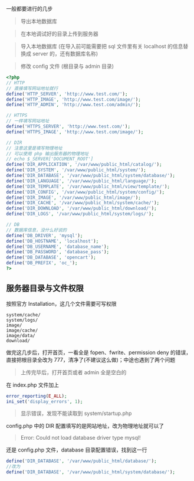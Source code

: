 <!-- title:OpenCart 从本地上传到服务器 -->
<!-- keywords:OpenCart -->

一般都要进行的几步

> 导出本地数据库

> 在本地调试好的目录上传到服务器

> 导入本地数据库 (在导入前可能需要把 sql 文件里有关 localhost 的信息替换成 server 的，还有数据库名称)

> 修改 config 文件 (根目录与 admin 目录)

```php
<?php
// HTTP
// 直接填写网站地址就行
define('HTTP_SERVER', 'http://www.test.com/');
define('HTTP_IMAGE', 'http://www.test.com/image/');
define('HTTP_ADMIN', 'http://www.test.com/admin/');

// HTTPS
// 一样填写网站地址
define('HTTPS_SERVER', 'http://www.test.com/');
define('HTTPS_IMAGE', 'http://www.test.com/image/');

// DIR
// 注意这里是填写物理地址
// 可以使用 php 输出服务器的物理地址
// echo $_SERVER['DOCUMENT_ROOT']
define('DIR_APPLICATION', '/var/www/public_html/catalog/');
define('DIR_SYSTEM', '/var/www/public_html/system/');
define('DIR_DATABASE', '/var/www/public_html/system/database/');
define('DIR_LANGUAGE', '/var/www/public_html/language/');
define('DIR_TEMPLATE', '/var/www/public_html/view/template/');
define('DIR_CONFIG', '/var/www/public_html/system/config/');
define('DIR_IMAGE', '/var/www/public_html/image/');
define('DIR_CACHE', '/var/www/public_html/system/cache/');
define('DIR_DOWNLOAD', '/var/www/public_html/download/');
define('DIR_LOGS', '/var/www/public_html/system/logs/');

// DB
// 数据库信息，没什么好说的
define('DB_DRIVER', 'mysql');
define('DB_HOSTNAME', 'localhost');
define('DB_USERNAME', 'database_name');
define('DB_PASSWORD', 'database_pass');
define('DB_DATABASE', 'opencart');
define('DB_PREFIX', 'oc_');
?>
```

## 服务器目录与文件权限

按照官方 Installation，这几个文件需要可写权限

```
system/cache/
system/logs/
image/
image/cache/
image/data/
download/
```

做完这几步后，打开首页，一看全是 fopen、fwrite、permission deny 的错误，直接把根目录全改为 777，清净了(不建议这么做)；中途也遇到了两个问题

> 上传完毕后，打开首页或者 admin 全是空白的

在 index.php 文件加上

```php
error_reporting(E_ALL);
ini_set('display_errors', 1);
```

> 显示错误，发现不能读取到 system/startup.php

config.php 中的 DIR 配置填写的是网站地址，改为物理地址就可以了

> Error: Could not load database driver type mysql!

还是 config.php 文件，database 目录配置错误，找到这一行

```php
define('DIR_DATABASE', '/var/www/public_html/database/');
//改为
define('DIR_DATABASE', '/var/www/public_html/system/database/');
```
